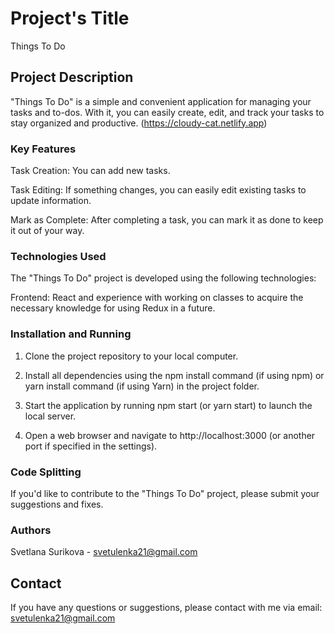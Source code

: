 # Project's Title

Things To Do

## Project Description

"Things To Do" is a simple and convenient application for managing your tasks and to-dos. With it, you can easily create, edit, and track your tasks to stay organized and productive.
(https://cloudy-cat.netlify.app)

### Key Features

Task Creation: You can add new tasks.

Task Editing: If something changes, you can easily edit existing tasks to update information.

Mark as Complete: After completing a task, you can mark it as done to keep it out of your way.


### Technologies Used

The "Things To Do" project is developed using the following technologies:

Frontend: React and experience with working on classes to acquire the necessary knowledge for using Redux in a future.

### Installation and Running

1. Clone the project repository to your local computer.

2. Install all dependencies using the npm install command (if using npm) or yarn install command (if using Yarn) in the project folder.

3. Start the application by running npm start (or yarn start) to launch the local server.

4. Open a web browser and navigate to http://localhost:3000 (or another port if specified in the settings).

### Code Splitting

If you'd like to contribute to the "Things To Do" project, please submit your suggestions and fixes.

### Authors

Svetlana Surikova - svetulenka21@gmail.com

## Contact

If you have any questions or suggestions, please contact with me via email: svetulenka21@gmail.com
